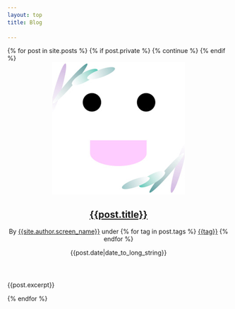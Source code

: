 ```yaml
---
layout: top
title: Blog

---
```

<div class="posts">
{% for post in site.posts %}
  {% if post.private %}
    {% continue %}
  {% endif %}
  <section class="post">
  <header class="post-header">
  <img class="post-avatar" src="/assets/favicon.jpg" alt="/assets/favicon.jpg">
  <h2 class="post-title">
    <a href="{{post.url}}">{{post.title}}</a>
  </h2>
  
  <p class="post-meta">
  By <a class="post-author" href="/about.html">{{site.author.screen_name}}</a>
   under 
  {% for tag in post.tags %}
    <a class="post-category post-category-pure" href="/?tag={{tag | url_encode}}">{{tag}}</a>
  {% endfor %}
  </p>
  <p class="post-meta-right">{{post.date|date_to_long_string}}</p>
  </header>
  
  <div class="post-description">
  <p>{{post.excerpt}}</p>
  </div>
  </section>
{% endfor %}
</div>

